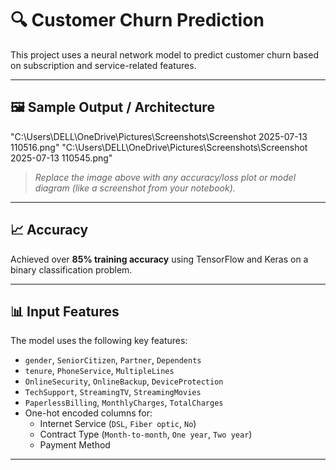 # 🔍 Customer Churn Prediction

This project uses a neural network model to predict customer churn based on subscription and service-related features.

---

## 🖼️ Sample Output / Architecture

"C:\Users\DELL\OneDrive\Pictures\Screenshots\Screenshot 2025-07-13 110516.png"
"C:\Users\DELL\OneDrive\Pictures\Screenshots\Screenshot 2025-07-13 110545.png"

> _Replace the image above with any accuracy/loss plot or model diagram (like a screenshot from your notebook)._

---

## 📈 Accuracy

Achieved over **85% training accuracy** using TensorFlow and Keras on a binary classification problem.

---

## 📊 Input Features

The model uses the following key features:

- `gender`, `SeniorCitizen`, `Partner`, `Dependents`
- `tenure`, `PhoneService`, `MultipleLines`
- `OnlineSecurity`, `OnlineBackup`, `DeviceProtection`
- `TechSupport`, `StreamingTV`, `StreamingMovies`
- `PaperlessBilling`, `MonthlyCharges`, `TotalCharges`
- One-hot encoded columns for:
  - Internet Service (`DSL`, `Fiber optic`, `No`)
  - Contract Type (`Month-to-month`, `One year`, `Two year`)
  - Payment Method

---



